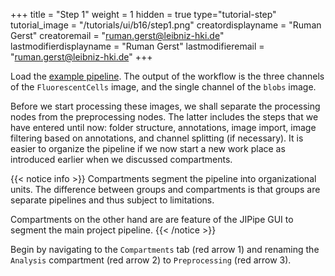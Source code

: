 +++
title = "Step 1"
weight = 1
hidden = true
type="tutorial-step"
tutorial_image = "/tutorials/ui/b16/step1.png"
creatordisplayname = "Ruman Gerst"
creatoremail = "ruman.gerst@leibniz-hki.de"
lastmodifierdisplayname = "Ruman Gerst"
lastmodifieremail = "ruman.gerst@leibniz-hki.de"
+++

Load the [example pipeline](/tutorials/b16/Tutorial_B16.zip). The output of the workflow is the three channels of the `FluorescentCells` image, and the single channel of the `blobs` image.

Before we start processing these images, we shall separate the processing nodes from the preprocessing nodes. The latter includes the steps that  we have entered until now: folder structure, annotations, image import, image filtering based on annotations, and channel splitting (if necessary). It is easier to organize the pipeline if we now start a new work place as introduced earlier when we discussed compartments.  

{{< notice info >}}
Compartments segment the pipeline into organizational units. The difference between groups and compartments is that groups are separate pipelines and thus subject to limitations.

Compartments on the other hand are are feature of the JIPipe GUI to segment the main project pipeline.
{{< /notice >}}

Begin by navigating to the `Compartments` tab (red arrow 1) and renaming the `Analysis` compartment (red arrow 2) to `Preprocessing` (red arrow 3). 